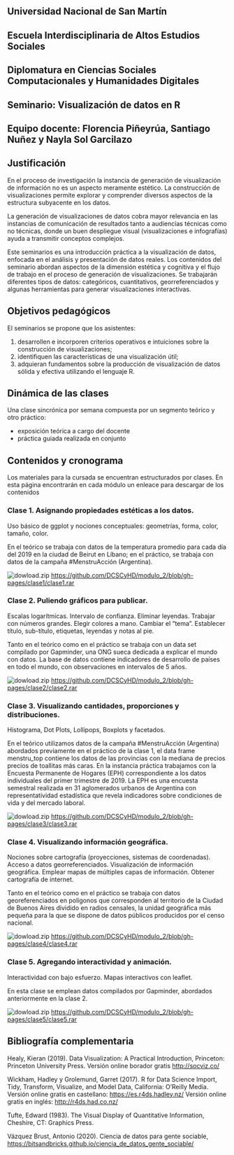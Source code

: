 ## Universidad Nacional de San Martín
## Escuela Interdisciplinaria de Altos Estudios Sociales
## Diplomatura en Ciencias Sociales Computacionales y Humanidades Digitales



## Seminario: Visualización de datos en R

## Equipo docente: Florencia Piñeyrúa, Santiago Nuñez y Nayla Sol Garcilazo



## Justificación

En el proceso de investigación la instancia de generación de visualización de información no es un aspecto meramente estético. La construcción de visualizaciones permite explorar y comprender diversos aspectos de la estructura subyacente en los datos.

La generación de visualizaciones de datos cobra mayor relevancia en las instancias de comunicación de resultados tanto a audiencias técnicas como no técnicas, donde un buen despliegue visual (visualizaciones e infografías) ayuda a transmitir conceptos complejos. 

Este seminarios es una introducción práctica a la visualización de datos, enfocada en el análisis y presentación de datos reales. Los contenidos del seminario abordan aspectos de la dimensión estética y cognitiva y el flujo de trabajo en el proceso de generación de visualizaciones. Se trabajarán diferentes tipos de datos: categóricos, cuantitativos, georreferenciados y algunas herramientas para generar visualizaciones interactivas. 


## Objetivos pedagógicos

El seminarios se propone que los asistentes:
1. desarrollen e incorporen criterios operativos e intuiciones sobre la construcción de visualizaciones; 
2. identifiquen las características de una visualización útil; 
3. adquieran fundamentos sobre la producción de visualización de datos sólida y efectiva utilizando el lenguaje R.


## Dinámica de las clases

Una clase sincrónica por semana compuesta por un segmento teórico y otro práctico:
- exposición teórica a cargo del docente 
- práctica guiada realizada en conjunto


## Contenidos y cronograma
Los materiales para la cursada se encuentran estructurados por clases. En esta página encontrarán en cada módulo un enleace para descargar de los contenidos

### Clase 1. Asignando propiedades estéticas a los datos. 
Uso básico de ggplot y nociones conceptuales: geometrías, forma, color, tamaño, color.

En el teórico se trabaja con datos de la temperatura promedio para cada día del 2019 en la ciudad de Beirut en Líbano; en el práctico, se trabaja con datos de la campaña #MenstruAcción (Argentina).

![dowload.zip](https://github.com/DCSCyHD/modulo_2/blob/gh-pages/img/Download.png)
https://github.com/DCSCyHD/modulo_2/blob/gh-pages/clase1/clase1.rar


### Clase 2. Puliendo gráficos para publicar. 
Escalas logarítmicas. Intervalo de confianza. Eliminar leyendas. Trabajar con números grandes. Elegir colores a mano. Cambiar el “tema”. Establecer título, sub-título, etiquetas, leyendas y notas al pie.

Tanto en el teórico como en el práctico se trabaja con un data set compilado por Gapminder, una ONG sueca dedicada a explicar el mundo con datos. La base de datos contiene indicadores de desarrollo de países en todo el mundo, con observaciones en intervalos de 5 años.

![dowload.zip](https://github.com/DCSCyHD/modulo_2/blob/gh-pages/img/Download.png)
https://github.com/DCSCyHD/modulo_2/blob/gh-pages/clase2/clase2.rar

### Clase 3. Visualizando cantidades, proporciones y distribuciones. 
Histograma, Dot Plots, Lollipops, Boxplots y facetados.

En el teórico utilizamos datos de la campaña #MenstruAcción (Argentina) abordados previamente en el práctico de la clase 1, el data frame menstru_top contiene los datos de las provincias con la mediana de precios precios de toallitas más caras. En la instancia práctica trabajamos con la Encuesta Permanente de Hogares (EPH) correspondiente a los datos individuales del primer trimestre de 2019. La EPH es una encuesta semestral realizada en 31 aglomerados urbanos de Argentina con representatividad estadística que revela indicadores sobre condiciones de vida y del mercado laboral. 

![dowload.zip](https://github.com/DCSCyHD/modulo_2/blob/gh-pages/img/Download.png)
https://github.com/DCSCyHD/modulo_2/blob/gh-pages/clase3/clase3.rar

### Clase 4. Visualizando información geográfica. 
Nociones sobre cartografía (proyecciones, sistemas de coordenadas). Acceso a datos georreferenciados. Visualización de información geográfica. Emplear mapas de múltiples capas de información. Obtener cartografía de internet.

Tanto en el teórico como en el práctico se trabaja con datos georeferenciados en polígonos que corresponden al territorio de la Ciudad de Buenos Aires dividido en radios censales, la unidad geográfica más pequeña para la que se dispone de datos públicos producidos por el censo nacional.

![dowload.zip](https://github.com/DCSCyHD/modulo_2/blob/gh-pages/img/Download.png)
https://github.com/DCSCyHD/modulo_2/blob/gh-pages/clase4/clase4.rar

### Clase 5. Agregando interactividad y animación. 
Interactividad con bajo esfuerzo.  Mapas interactivos con leaflet.

En esta clase se emplean datos compilados por Gapminder, abordados anteriormente en la clase 2.

![dowload.zip](https://github.com/DCSCyHD/modulo_2/blob/gh-pages/img/Download.png)
https://github.com/DCSCyHD/modulo_2/blob/gh-pages/clase5/clase5.rar

## Bibliografía complementaria

Healy, Kieran (2019). Data Visualization: A Practical Introduction, Princeton: Princeton University Press. 
Versión online borador gratis http://socviz.co/  

Wickham, Hadley y Grolemund, Garret (2017). R for Data Science Import, Tidy, Transform, Visualize, and Model Data, California: O’Reilly Media. 
Versión online gratis en castellano: https://es.r4ds.hadley.nz/ 
Versión online gratis en inglés: http://r4ds.had.co.nz/   

Tufte, Edward (1983). The Visual Display of Quantitative Information, Cheshire, CT: Graphics Press. 

Vázquez Brust, Antonio (2020). Ciencia de datos para gente sociable, https://bitsandbricks.github.io/ciencia_de_datos_gente_sociable/ 
